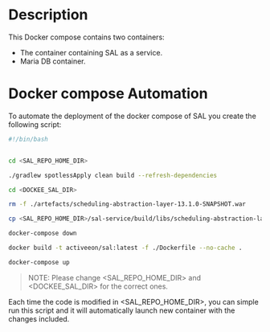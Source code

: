 # Description

This Docker compose contains two containers: 
- The container containing SAL as a service. 
- Maria DB container. 

# Docker compose Automation

To automate the deployment of the docker compose of SAL you create the following script: 

```bash
#!/bin/bash


cd <SAL_REPO_HOME_DIR>

./gradlew spotlessApply clean build --refresh-dependencies

cd <DOCKEE_SAL_DIR>

rm -f ./artefacts/scheduling-abstraction-layer-13.1.0-SNAPSHOT.war

cp <SAL_REPO_HOME_DIR>/sal-service/build/libs/scheduling-abstraction-layer-13.1.0-SNAPSHOT.war ./artefacts

docker-compose down

docker build -t activeeon/sal:latest -f ./Dockerfile --no-cache .

docker-compose up 


```
> NOTE: Please change <SAL_REPO_HOME_DIR> and <DOCKEE_SAL_DIR> for the correct ones.


Each time the code is modified in <SAL_REPO_HOME_DIR>, you can simple run this script and it will automatically launch new container with the changes included.

